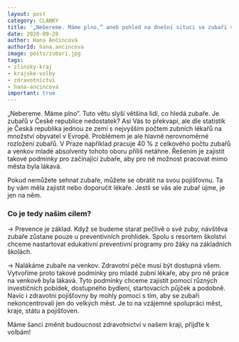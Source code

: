 ```yaml
---
layout: post
category: CLANKY
title: '„Nebereme. Máme plno,” aneb pohled na dnešní situci se zubaři v kraji'
date: 2020-09-28
author: Hana Ančincová
authorId: hana.ancincova
image: posts/zubari.jpg
tags: 
- zlinsky-kraj
- krajske-volby
- zdravotnictvi
- hana-ancincova
important: true
---
```


„Nebereme. Máme plno”. Tuto větu slyší většina lidí, co hledá zubaře. Je zubařů v České republice nedostatek? Asi Vás to překvapí, ale dle statistik je Česká republika jednou ze zemí s nejvyšším počtem zubních lékařů na množství obyvatel v Evropě. Problémem je ale hlavně nerovnoměrné rozložení zubařů. V Praze například pracuje 40 % z celkového počtu zubařů a venkov mladé absolventy tohoto oboru příliš netáhne. Řešením je zajistit takové podmínky pro začínající zubaře, aby pro ně možnost pracovat mimo města byla lákavá. 

Pokud nemůžete sehnat zubaře, můžete se obrátit na svou pojišťovnu. Ta by vám měla zajistit nebo doporučit lékaře. Jestli se vás ale zubař ujme, je jen na něm.

### Co je tedy našim cílem?

-> Prevence je základ. Když se budeme starat pečlivě o své zuby, návštěva zubaře zůstane pouze u preventivních prohlídek. Spolu s resortem školství chceme nastartovat edukativní preventivní programy pro žáky na základních školách. 

-> Nalákáme zubaře na venkov. Zdravotní péče musí být dostupná všem. Vytvoříme proto takové podmínky pro mladé zubní lékaře, aby pro ně práce na venkově byla lákavá. Tyto podmínky chceme zajistit pomocí různých investičních pobídek, dostupného bydlení, startovacích půjček a podobně. Navíc i zdravotní pojišťovny by mohly pomoci s tím, aby se zubaři nekoncentrovali jen do velkých měst. Je to na vzájemné spolupráci měst, kraje, státu a pojišťoven.

Máme šanci změnit budoucnost zdravotnictví v našem kraji, přijďte k volbám!

